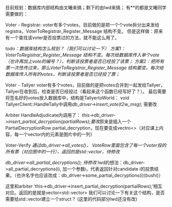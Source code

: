 
目前规划：数据库内部结构由文曦来搞；剩下的由lwd来搞；
有**的都是文曦同学需要做的：

Voter - Registrar:
voter有多个votes，目前做的是把一个个vote拆分出来发给registra，VoterToRegistrar_Register_Message 结构不变。
但是这样做：原来有一个查找该voter是否投票过的方法，就不能这么用了。

*todo：数据库结构怎么规划？（我们可以讨论一下）
方案1：VoterToRegistrar_Register_Message 结构不变。每次给数据库传入单个vote（也许再加上vote的编号？），判断该投票者是否已经投了该票；
方案2：把所有票一次性传过来，那么VoterToRegistrar_Register_Message 结构要变。每次给数据库传入所有的votes，判断该投票者是否已经投了票；*

Voter - Tallyer
voter有多个votes，目前做的是把votes合并到一起发给Tallyer，
Tallyer在收到后，检查是否已经投过（看起来这个函数已经写好了？）。
最后需要将签名好的votes放入数据库中，结构是TallyertoWorld：
void TallyerClient::HandleTally中调用*db_driver->insert_vote(t2w_msg);* 需要改

Arbiter 
HandleAdjudicate内调用了：
*this->db_driver->insert_partial_decryption(partialRows);要改*原来是插入一个PartialDecryptionRow partial_decryption，现在要变成vectro<>（对应课上内容，每一个vector内的元素是图片中的一列）

Voter-Verify
*通过db_driver->all_votes()， VoteRow里面包含了每一个voter投的所有票（对应图中的一行），返回的是std::vector<VoteRow>，待修改*

*db_driver->all_partial_decryptions(); 待修改*
lwd的想法：db_driver->all_partial_decryptions(i), 加一个参数i，代表返回针对candidate i的投票结果。（也许名字也应该改成：db_driver->some_partial_decryptions(i)(bushi)）

这里和arbiter ’this->db_driver->insert_partial_decryption(partialRows);‘相互对应。返回的是就是vector<std::vector<PartialDecryptionRow>>
我们可以讨论一下有关这个结构，是否需要给std::vector<PartialDecryptionRow>建立一个struct？
(这里的代码部分lwd还没有改)